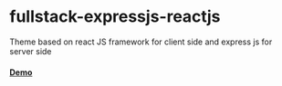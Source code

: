 # fullstack-expressjs-reactjs

Theme based on react JS framework for client side and express js for server side

#### [Demo](https://sepezh.github.io/fullstack-expressjs-reactjs/src/app/)
